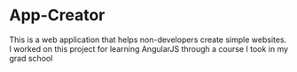 # App-Creator
This is a web application that helps non-developers create simple websites. I worked on this project for learning AngularJS through a course I took in my grad school

